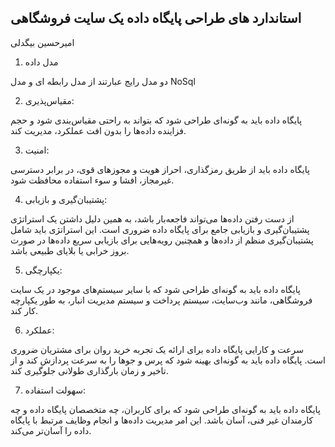 ## استاندارد های طراحی پایگاه داده یک سایت فروشگاهی

امیرحسین بیگدلی

1. مدل داده

دو مدل رایج عبارتند از مدل رابطه ای و مدل NoSql

2. مقیاس‌پذیری:

پایگاه داده باید به گونه‌ای طراحی شود که بتواند به راحتی مقیاس‌بندی شود و حجم فزاینده داده‌ها را بدون افت عملکرد، مدیریت کند.

3. امنیت:

پایگاه داده باید از طریق رمزگذاری، احراز هویت و مجوزهای قوی، در برابر دسترسی غیرمجاز، افشا و سوء استفاده محافظت شود.

4. پشتیبان‌گیری و بازیابی:

از دست رفتن داده‌ها می‌تواند فاجعه‌بار باشد، به همین دلیل داشتن یک استراتژی پشتیبان‌گیری و بازیابی جامع برای پایگاه داده ضروری است. این استراتژی باید شامل پشتیبان‌گیری منظم از داده‌ها و همچنین رویه‌هایی برای بازیابی سریع داده‌ها در صورت بروز خرابی یا بلایای طبیعی باشد.

5. یکپارچگی:

پایگاه داده باید به گونه‌ای طراحی شود که با سایر سیستم‌های موجود در یک سایت فروشگاهی، مانند وب‌سایت، سیستم پرداخت و سیستم مدیریت انبار، به طور یکپارچه کار کند.

6. عملکرد:

سرعت و کارایی پایگاه داده برای ارائه یک تجربه خرید روان برای مشتریان ضروری است. پایگاه داده باید به گونه‌ای بهینه شود که پرس و جوها را به سرعت پردازش کند و از تاخیر و زمان بارگذاری طولانی جلوگیری کند.

7. سهولت استفاده:

پایگاه داده باید به گونه‌ای طراحی شود که برای کاربران، چه متخصصان پایگاه داده و چه کارمندان غیر فنی، آسان باشد. این امر مدیریت داده‌ها و انجام وظایف مرتبط با پایگاه داده را آسان‌تر می‌کند.
